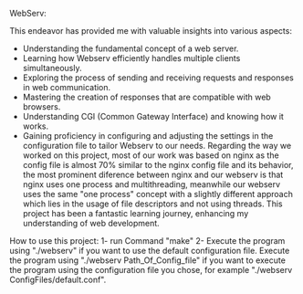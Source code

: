 WebServ:

This endeavor has provided me with valuable insights into various aspects:
- Understanding the fundamental concept of a web server.
- Learning how Webserv efficiently handles multiple clients simultaneously.
- Exploring the process of sending and receiving requests and responses in web communication.
- Mastering the creation of responses that are compatible with web browsers.
- Understanding CGI (Common Gateway Interface) and knowing how it works.
- Gaining proficiency in configuring and adjusting the settings in the configuration file to tailor Webserv to our needs.
Regarding the way we worked on this project, most of our work was based on nginx as the config file is almost 70% similar to the nginx config file and its behavior, the most prominent diference between nginx and our webserv is that nginx uses one process and multithreading, meanwhile our webserv uses the same "one process" concept with a slightly different approach which lies in the usage of file descriptors and not using threads.
This project has been a fantastic learning journey, enhancing my understanding of web development.

How to use this project:
1- run Command "make"
2- Execute the program using "./webserv" if you want to use the default configuration file.
   Execute the program using "./webserv Path_Of_Config_file" if you want to execute
   the program using the configuration file you chose, for example "./webserv ConfigFiles/default.conf".
